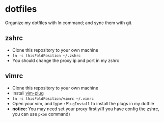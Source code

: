 # dotfiles
Organize my dotfiles with ln command; and sync them with git.

## zshrc
* Clone this repository to your own machine
* `ln -s thisFoldPosition ~/.zshrc`
* You should change the proxy ip and port in my zshrc

## vimrc
* Clone this repository to your own machine
* Install [vim-plug](https://github.com/junegunn/vim-plug)
* `ln -s thisFoldPosition/vimrc ~/.vimrc`
* Open your vim, and type `:PlugInstall` to install the plugs in my dotfile
* **notice:** You may need set your proxy firstly(If you have config the zshrc, you can use `pxon` command)
